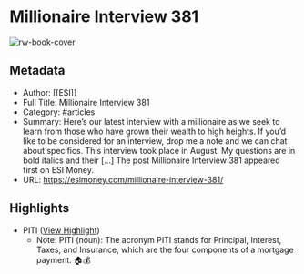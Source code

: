 # Millionaire Interview 381

![rw-book-cover](https://esimoney.com/wp-content/uploads/2024/03/Beach-on-Grand-Turk-new.jpg)

## Metadata
- Author: [[ESI]]
- Full Title: Millionaire Interview 381
- Category: #articles
- Summary: Here’s our latest interview with a millionaire as we seek to learn from those who have grown their wealth to high heights. If you’d like to be considered for an interview, drop me a note and we can chat about specifics. This interview took place in August. My questions are in bold italics and their […]
The post Millionaire Interview 381 appeared first on ESI Money.
- URL: https://esimoney.com/millionaire-interview-381/

## Highlights
- PITI ([View Highlight](https://read.readwise.io/read/01hr6ay41m9vannnzq5be2khvd))
    - Note: PITI (noun): The acronym PITI stands for Principal, Interest, Taxes, and Insurance, which are the four components of a mortgage payment. 🏠💰
